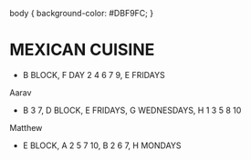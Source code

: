 <!DOCTYPE html>

<html>

<body>
  
  body { 
    background-color: #DBF9FC; 
    }

<h1>MEXICAN CUISINE</h1>

<p></p>
  <ul>
    <li>B BLOCK, F DAY 2 4 6 7 9, E FRIDAYS</li>
  </ul>

<p>Aarav</p>
<ul>
  <li>B 3 7, D BLOCK, E FRIDAYS, G WEDNESDAYS, H 1 3 5 8 10</li>
</ul>

<p>Matthew</p>
<ul>
  <li>E BLOCK, A 2 5 7 10, B 2 6 7, H MONDAYS</li>
</ul>